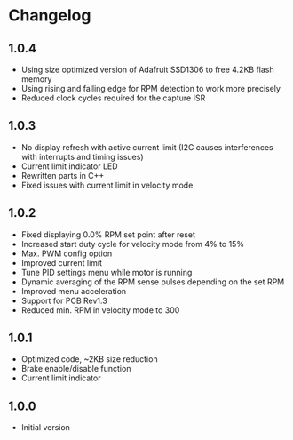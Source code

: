 # Changelog

## 1.0.4

 - Using size optimized version of Adafruit SSD1306 to free 4.2KB flash memory
 - Using rising and falling edge for RPM detection to work more precisely
 - Reduced clock cycles required for the capture ISR

## 1.0.3

- No display refresh with active current limit (I2C causes interferences with interrupts and timing issues)
- Current limit indicator LED
- Rewritten parts in C++
- Fixed issues with current limit in velocity mode

## 1.0.2

- Fixed displaying 0.0% RPM set point after reset
- Increased start duty cycle for velocity mode from 4% to 15%
- Max. PWM config option
- Improved current limit
- Tune PID settings menu while motor is running
- Dynamic averaging of the RPM sense pulses depending on the set RPM
- Improved menu acceleration
- Support for PCB Rev1.3
- Reduced min. RPM in velocity mode to 300

## 1.0.1

- Optimized code, ~2KB size reduction
- Brake enable/disable function
- Current limit indicator

## 1.0.0

- Initial version
